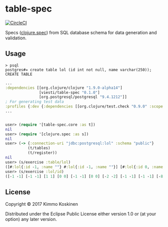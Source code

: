 # table-spec

[![CircleCI](https://circleci.com/gh/viesti/table-spec/tree/master.svg?style=svg)](https://circleci.com/gh/viesti/table-spec/tree/master)

Specs ([clojure.spec](https://clojure.org/about/spec)) from SQL database schema for data generation and validation.

## Usage

```
> psql
postgres#= create table lol (id int not null, name varchar(250));
CREATE TABLE
```

```clojure
...
:dependencies [[org.clojure/clojure "1.9.0-alpha14"]
               [viesti/table-spec "0.1.0"]
               [org.postgresql/postgresql "9.4.1212"]]
; For generating test data
:profiles {:dev {:dependencies [[org.clojure/test.check "0.9.0" :scope "test"]]}}
...


user> (require '[table-spec.core :as t])
nil
user> (require '[clojure.spec :as s])
nil
user> (-> {:connection-uri "jdbc:postgresql:lol" :schema "public"}
          (t/tables)
          (t/register))
nil
user> (s/exercise :table/lol)
([#:lol{:id -1, :name ""} #:lol{:id -1, :name ""}] [#:lol{:id 0, :name "C"} #:lol{:id 0, :name "C"}]...
user> (s/exercise :lol/id)
([-1 -1] [-1 -1] [1 1] [0 0] [-1 -1] [0 0] [-2 -2] [-1 -1] [-1 -1] [-8 -8])
```

## License

Copyright © 2017 Kimmo Koskinen

Distributed under the Eclipse Public License either version 1.0 or (at
your option) any later version.
